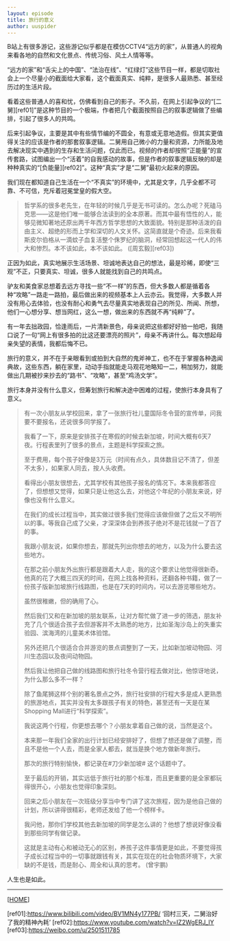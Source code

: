 ```yaml
---
layout: episode
title: 旅行的意义
author: uuspider
---
```

B站上有很多游记，这些游记似乎都是在模仿CCTV4“远方的家”，从普通人的视角来看各地的自然和文化景点、传统习俗、风土人情等等。

“远方的家”和“舌尖上的中国”、“法治在线”、“红绿灯”这些节目一样，都是切取社会上一个尽量小的截面给大家看，这个截面真实、纯粹，是很多人最熟悉、甚至经历过的生活片段。

看着这些普通人的喜和忧，仿佛看到自己的影子。不久前，在网上引起争议的“[二舅][ref01]”是这种节目的一个极端，作者把几个截面按照自己的叙事逻辑做了些编排，引起了很多人的共鸣。

后来引起争议，主要是其中有些情节编的不圆全，有意或无意地造假。但其实更值得关注的应该是作者的那套叙事逻辑。二舅用自己微小的力量和资源，力所能及地去解决现实中遇到的生存和生活问题，仅此而已。视频的作者却按照“正能量”的宣传套路，试图编出一个“活着”的自我感动的故事，但是作者的叙事逻辑反映的却是种种真实的“[负能量][ref02]”。这种“真实”才是“二舅”最初火起来的原因。

我们现在都知道自己生活在一个“不真实”的环境中，尤其是文字，几乎全都不可靠、不可信，充斥着冠冕堂皇的假大空。

> 哲学系的很多老先生，在年轻的时候几乎是无书可读的。怎么办呢？死磕马克思——这是他们唯一能够合法读到的全本原著。而其中最有悟性的人，能够见微知著地还原出两千年西方哲学思想的大致面貌。特别是那种活泼的自由主义、超绝的形而上学和深切的人文关怀。这简直就是个奇迹。后来我看斯皮尔伯格从一滴蚊子血复活整个侏罗纪的脑洞，经常回想起这一代人的伟大和惨烈。本不该如此，本不该如此。 ([周玄毅][ref03])

正因为如此，真实地展示生活场景、坦诚地表达自己的想法，最是珍稀，即使“三观”不正，只要真实、坦诚，很多人就能找到自己的共鸣点。

驴友和美食家总想着去远方寻找一些“不一样”的东西，但大多数人都是循着各种“攻略”一路走一路拍，最后做出来的视频基本上人云亦云。我觉得，大多数人并没有用心去体验，也没有耐心和勇气去尽量真实地表现自己的所见、所闻、所想，他们一心想分享、想当网红，这么一想，做出来的东西就不再“纯粹”了。

有一年去拙政园，恰逢雨后，一片清新景色，母亲说把这些都好好拍一拍吧，我随口说了一句“网上有很多拍的比这还要漂亮的照片”，母亲不再讲什么。每次想起母亲失望的表情，我都后悔不已。

旅行的意义，并不在于亲眼看到或拍到大自然的鬼斧神工，也不在于掌握各种逸闻典故，这些东西，躺在家里，动动手指就能走马观花地略知一二，稍加努力，就能做出几期被抄来抄去的“路书”、“攻略”，甚至“鸡汤文学”。

旅行本身并没有什么意义，但筹划旅行和解决途中困难的过程，使旅行本身具有了意义。

> 有一次小朋友从学校回来，拿了一张旅行社儿童国际冬令营的宣传单，问我要不要报名，还说很多同学报了。
>
> 我看了一下，原来是安排孩子在寒假的时候去新加坡，时间大概有6天7夜。行程表里列了很多的景点，主题是科学探索之旅。
>
> 至于费用，每个孩子好像是3万元（时间有点久，具体数目记不清了，但差不太多），如果家人同去，按人头收费。
>
> 看得出小朋友很想去，尤其学校有其他孩子报名的情况下。本来我都答应了，但想想又觉得，如果只是让他这么去，对他这个年纪的小朋友来说，好像也没有什么意义。
>
> 在我们的成长过程当中，其实做过很多我们觉得应该做但做了之后又不明所以的事。等我自己成了父亲，才深深体会到养孩子绝对不是花钱就一了百了的事。
>
> 我跟小朋友说，如果你想去，那就先列出你想去的地方，以及为什么要去这些地方。
>
> 在那之前小朋友外出旅行都是跟着大人走，我的这个要求让他觉得很新奇。他真的花了大概三四天的时间，在网上找各种资料，还翻各种书籍，做了一份孩子版新加坡旅行线路图，也是在7天的时间内，可以去游览哪些地方。
>
> 虽然很稚嫩，但的确用了心。
>
> 然后我们又和在新加坡的朋友联系，让对方帮忙做了进一步的筛选，朋友补充了几个很适合孩子去但游客并不太熟悉的地方，比如圣淘沙岛上的失重实验园、滨海湾的儿童美术体验馆。
>
> 另外还把几个很适合合并游览的景点调整到了一天，比如新加坡动物园、河川生态园以及夜间动物园。
>
> 然后我让他把自己做的线路图和旅行社冬令营行程去做对比，他惊讶地说，为什么那么多不一样？
>
> 除了鱼尾狮这样个别的著名景点之外，旅行社安排的行程大多是成人更熟悉的旅游地点，其实并没有太多跟孩子有关的特色，甚至还有一天是在某Shopping Mall进行“科学探索”。
>
> 我说这两个行程，你更想去哪个？小朋友拿着自己做的说，当然是这个。
>
> 本来那一年我们全家的出行计划已经安排好了，但想了想还是做了调整，而且不是他一个人去，而是全家人都去，就当是换个地方做新年旅行。
>
> 那次的旅行特别愉快，都记录在#刀少新加坡# 这个话题中了。
>
> 至于最后的开销，其实远低于旅行社的那个标准，而且更重要的是全家都玩得很开心，小朋友也觉得印象深刻。
>
> 回来之后小朋友在一次班级分享当中专门讲了这次旅程，因为是他自己做的计划，所以讲得很精彩，老师还发给了他一个榜样卡。
>
> 我问他，那你们学校其他去新加坡的同学是怎么讲的？他想了想说好像没看到那些同学有做记录。
>
> 这就是主动有心和被动无心的区别，养孩子这件事情更是如此，不要觉得孩子成长过程当中的一切事就跟钱有关，其实在现在的社会物质环境下，大家缺的不是钱，而是耐心、周全和认真的思考。 (曾宇鹏)

人生也是如此。

***

[[HOME][episode]]

[episode]:http://about.uuspider.com/2019/06/02/episodeindex.html
[ref01]:https://www.bilibili.com/video/BV1MN4y177PB/ ‘回村三天，二舅治好了我的精神內耗’
[ref02]:https://www.youtube.com/watch?v=IZ2WgERJ_IY
[ref03]:https://weibo.com/u/2501511785
